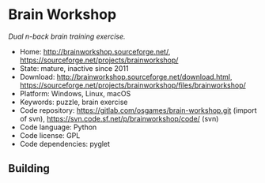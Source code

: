 # Brain Workshop

_Dual n-back brain training exercise._

- Home: http://brainworkshop.sourceforge.net/, https://sourceforge.net/projects/brainworkshop/
- State: mature, inactive since 2011
- Download: http://brainworkshop.sourceforge.net/download.html, https://sourceforge.net/projects/brainworkshop/files/brainworkshop/
- Platform: Windows, Linux, macOS
- Keywords: puzzle, brain exercise
- Code repository: https://gitlab.com/osgames/brain-workshop.git (import of svn), https://svn.code.sf.net/p/brainworkshop/code/ (svn)
- Code language: Python
- Code license: GPL
- Code dependencies: pyglet

## Building

